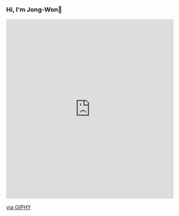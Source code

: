 ### Hi, I'm Jong-Won👋

<iframe src="https://giphy.com/embed/l396XK9TV2HSnMwU0" width="447" height="480" frameBorder="0" class="giphy-embed" allowFullScreen></iframe><p><a href="https://giphy.com/gifs/glitch-ocean-ryan-seslow-l396XK9TV2HSnMwU0">via GIPHY</a></p>
